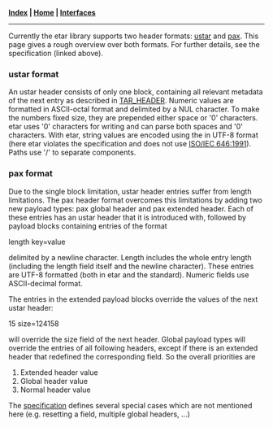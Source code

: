 **[Index](index.md) | [Home](README.md) | [Interfaces](interfaces/README.md)**
***

Currently the etar library supports two header formats: [ustar][posix08/pax-ustar header] and [pax][posix08/pax-pax header]. This page gives a rough overview over both formats. For further details, see the specification (linked above).

### ustar format
An ustar header consists of only one block, containing all relevant metadata of the next entry as described in [TAR_HEADER](interfaces/TAR_HEADER.md). Numeric values are formatted in ASCII-octal format and delimited by a NUL character. To make the numbers fixed size, they are prepended either space or '0' characters. etar uses '0' characters for writing and can parse both spaces and '0' characters. With etar, string values are encoded using the in UTF-8 format (here etar violates the specification and does not use [ISO/IEC 646:1991](https://en.wikipedia.org/wiki/ISO/IEC_646)). Paths use '/' to separate components.

### pax format
Due to the single block limitation, ustar header entries suffer from length limitations. The pax header format overcomes this limitations by adding two new payload types: pax global header and pax extended header.
Each of these entries has an ustar header that it is introduced with, followed by payload blocks containing entries of the format

length key=value

delimited by a newline character. Length includes the whole entry length (including the length field itself and the newline character). These entries are UTF-8 formatted (both in etar and the standard). Numeric fields use ASCII-decimal format. 

The entries in the extended payload blocks override the values of the next ustar header:

15 size=124158

will override the size field of the next header. Global payload types will override the entries of all following headers, except if there is an extended header that redefined the corresponding field. So the overall priorities are

1. Extended header value
2. Global header value
3. Normal header value

The [specification][posix08/pax-pax header] defines several special cases which are not mentioned here (e.g. resetting a field, multiple global headers, ...)

[posix08/pax-ustar header]: http://pubs.opengroup.org/onlinepubs/9699919799/utilities/pax.html#tag_20_92_13_06
[posix08/pax-pax header]: http://pubs.opengroup.org/onlinepubs/9699919799/utilities/pax.html#tag_20_92_13_03
